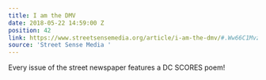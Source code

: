 ```yaml
---
title: I am the DMV
date: 2018-05-22 14:59:00 Z
position: 42
link: https://www.streetsensemedia.org/article/i-am-the-dmv/#.Ww66C1MvzVo
source: 'Street Sense Media '
---
```


Every issue of the street newspaper features a DC SCORES poem!